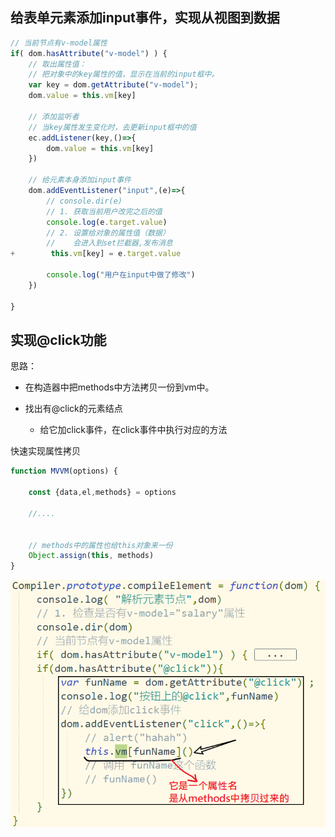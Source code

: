 ## 给表单元素添加input事件，实现从视图到数据

```javascript
// 当前节点有v-model属性
if( dom.hasAttribute("v-model") ) {
    // 取出属性值：
    // 把对象中的key属性的值，显示在当前的input框中。
    var key = dom.getAttribute("v-model");
    dom.value = this.vm[key]

    // 添加监听者
    // 当key属性发生变化时，去更新input框中的值
    ec.addListener(key,()=>{
        dom.value = this.vm[key]
    })

    // 给元素本身添加input事件
    dom.addEventListener("input",(e)=>{
        // console.dir(e)
        // 1. 获取当前用户改完之后的值
        console.log(e.target.value)
        // 2. 设置给对象的属性值（数据）
        //    会进入到set拦截器,发布消息
+        this.vm[key] = e.target.value

        console.log("用户在input中做了修改")
    })

}
```



## 实现@click功能

思路：

- 在构造器中把methods中方法拷贝一份到vm中。

- 找出有@click的元素结点
  - 给它加click事件，在click事件中执行对应的方法



快速实现属性拷贝

```javascript
function MVVM(options) {
   
    const {data,el,methods} = options

    //....

    
    // methods中的属性也给this对象来一份
    Object.assign(this, methods)
}
```

![image-20200227103400394](asset/image-20200227103400394.png)